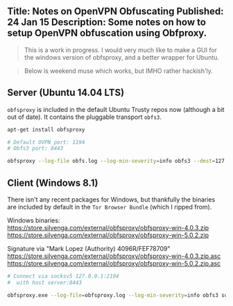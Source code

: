 Title: Notes on OpenVPN Obfuscating
Published: 24 Jan 15
Description: Some notes on how to setup OpenVPN obfuscation using Obfproxy.
---

> This is a work in progress. I would very much like to make a GUI for the windows version of obfsproxy, and a better wrapper for Ubuntu. 

> Below is weekend muse which works, but IMHO rather hackish'ly. 

## Server (Ubuntu 14.04 LTS)

`obfsproxy` is included in the default Ubuntu Trusty repos now (although a bit out of date). It contains the pluggable transport `obfs3`.  
```bash
apt-get install obfsproxy

# Default OVPN port: 1194
# Obfs3 port: 8443

obfsproxy --log-file obfs.log --log-min-severity=info obfs3 --dest=127.0.0.1:1194 server 0.0.0.0:8443
```

## Client (Windows 8.1)

There isn't any recent packages for Windows, but thankfully the binaries are included by default in the `Tor Browser Bundle` (which I ripped from). 


Windows binaries:
https://store.silvenga.com/external/obfsproxy/obfsproxy-win-4.0.3.zip
https://store.silvenga.com/external/obfsproxy/obfsproxy-win-5.0.2.zip

Signature via "Mark Lopez (Authority) 4096R/FEF78709"
https://store.silvenga.com/external/obfsproxy/obfsproxy-win-4.0.3.zip.asc
https://store.silvenga.com/external/obfsproxy/obfsproxy-win-5.0.2.zip.asc

```bash
# Connect via socksv5 127.0.0.1:2194
#  with host server:8443

obfsproxy.exe --log-file=obfsproxy.log --log-min-severity=info obfs3 socks 127.0.0.1:2194
```
